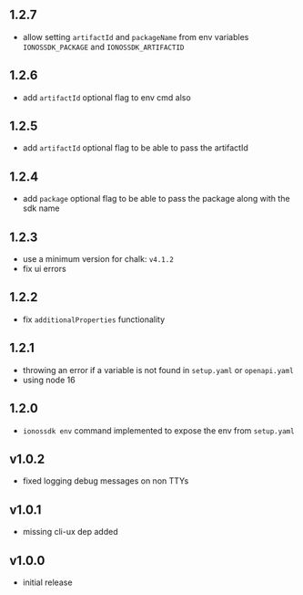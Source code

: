 ## 1.2.7

- allow setting `artifactId` and `packageName` from env variables `IONOSSDK_PACKAGE` and `IONOSSDK_ARTIFACTID`

## 1.2.6

- add `artifactId` optional flag to env cmd also


## 1.2.5

- add `artifactId` optional flag to be able to pass the artifactId

## 1.2.4

- add `package` optional flag to be able to pass the package along with the sdk name

## 1.2.3

- use a minimum version for chalk: `v4.1.2`
- fix ui errors

## 1.2.2

- fix `additionalProperties` functionality

## 1.2.1

- throwing an error if a variable is not found in `setup.yaml` or `openapi.yaml`
- using node 16

## 1.2.0

- `ionossdk env` command implemented to expose the env from `setup.yaml`

## v1.0.2

- fixed logging debug messages on non TTYs

## v1.0.1

- missing cli-ux dep added

## v1.0.0

- initial release
